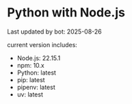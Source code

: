 # Python with Node.js


Last updated by bot: 2025-08-26

current version includes:

- Node.js: 22.15.1
- npm: 10.x
- Python: latest
- pip: latest
- pipenv: latest
- uv: latest
